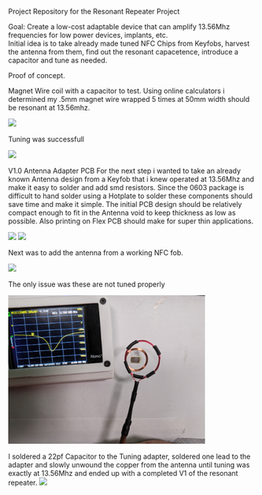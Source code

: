Project Repository for the Resonant Repeater Project

Goal:
Create a low-cost adaptable device that can amplify 13.56Mhz frequencies for low power devices, implants, etc.  
Initial idea is to take already made tuned NFC Chips from Keyfobs, harvest the antenna from them, find out the resonant capacetence, introduce a capacitor and tune as needed.


Proof of concept.

Magnet Wire coil with a capacitor to test.
Using online calculators i determined my .5mm magnet wire wrapped 5 times at 50mm width should be resonant at 13.56mhz.

<img src="https://github.com/Hamspiced/NFC-Resonant-Frequency-Amplifier/blob/main/Images/v0-1%20antenna%20test.jpg" width="400">

Tuning was successfull

<img src="https://github.com/Hamspiced/NFC-Resonant-Frequency-Amplifier/blob/main/Images/V0%20Antenna%20Tuning.jpg" width="400">


V1.0 Antenna Adapter PCB
For the next step i wanted to take an already known Antenna design from a Keyfob that i knew operated at 13.56Mhz and make it easy to solder and add smd resistors.  Since the 0603 package is difficult to hand solder using a Hotplate to solder these components should save time and make it simple.  The initial PCB design should be relatively compact enough to fit in the Antenna void to keep thickness as low as possible.  Also printing on Flex PCB should make for super thin applications.

<img src="https://github.com/Hamspiced/NFC-Resonant-Frequency-Amplifier/blob/main/Images/FR4%20Adapter.jpg" width="400">
<img src="https://github.com/Hamspiced/NFC-Resonant-Frequency-Amplifier/blob/main/Images/Flex%20Adapter.jpg" width="400">

Next was to add the antenna from a working NFC fob.  

<img src="https://github.com/Hamspiced/NFC-Resonant-Frequency-Amplifier/blob/main/Images/Raw%20NFC%20Chip.jpg" width="400">

The only issue was these are not tuned properly

<img src="https://github.com/Hamspiced/NFC-Resonant-Frequency-Amplifier/blob/main/Images/Raw%20NFC%20Chip%20Tuning.jpg" width="400">


I soldered a 22pf Capacitor to the Tuning adapter, soldered one lead to the adapter and slowly unwound the copper from the antenna until tuning was exactly at 13.56Mhz and ended up with a completed V1 of the resonant repeater.
<img src="https://github.com/Hamspiced/NFC-Resonant-Frequency-Amplifier/blob/main/Images/Soldered%20Antenna%20to%20adapter.jpg" width="400">


